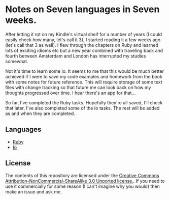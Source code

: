 # Notes on Seven languages in Seven weeks.

After letting it rot on my Kindle's virtual shelf for a number of years (I could easily check how many, let's call it 3), I started reading it a few weeks ago (let's call that 3 as well). I flew through the chapters on Ruby and learned lots of exciting idioms etc but a new year combined with traveling back and fourth between Amsterdam and London has interrupted my studies somewhat.

Not it's time to learn some Io. It seems to me that this would be much better achieved if I were to save my code examples and homework from the book with some notes for future reference. This will require storage of some text files with change tracking so that future me can look back on how my thoughts progressed over time. I hear there's an app for that...

So far, I've completed the Ruby tasks. Hopefully they're all saved, I'll check that later. I've also completed some of the Io tasks. The rest will be added as and when they are completed.

## Languages
+ [Ruby](/ruby)
+ [Io](/Io)

## License


The contents of this repository are licensed under the [Creative Commons Attribution-NonCommercial-ShareAlike 3.0 Unported license.](http://creativecommons.org/licenses/by-nc-sa/3.0/legalcode). If you need to use it commercially for some reason (I can't imagine why you would) then make an issue and ask me.
